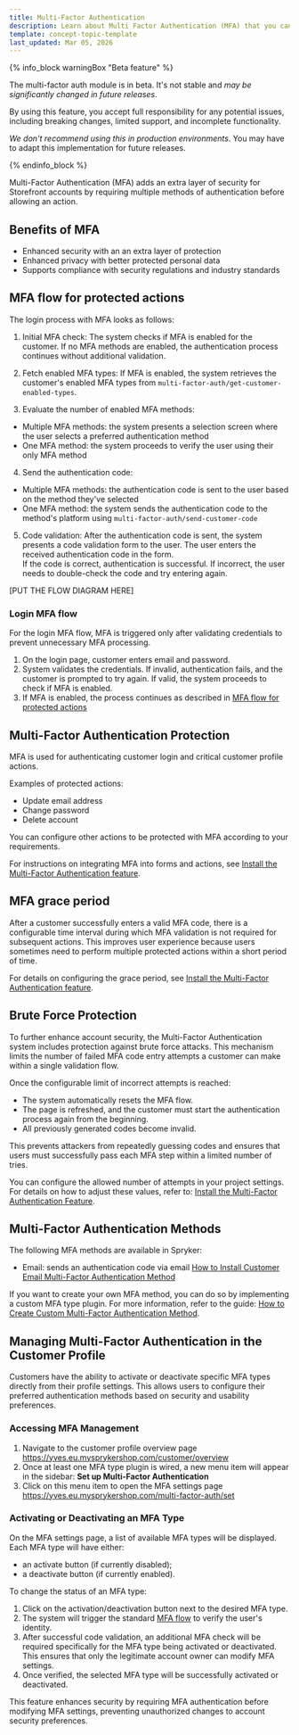 ```yaml
---
title: Multi-Factor Authentication
description: Learn about Multi Factor Authentication (MFA) that you can use within your Spryker project.
template: concept-topic-template
last_updated: Mar 05, 2026
---
```


{% info_block warningBox "Beta feature" %}

The multi-factor auth module is in beta. It's not stable and *may be significantly changed in future releases*.

By using this feature, you accept full responsibility for any potential issues, including breaking changes, limited support, and incomplete functionality.

*We don't recommend using this in production environments*. You may have to adapt this implementation for future releases.

{% endinfo_block %}

Multi-Factor Authentication (MFA) adds an extra layer of security for Storefront accounts by requiring multiple methods of authentication before allowing an action.


## Benefits of MFA

* Enhanced security with an an extra layer of protection
* Enhanced privacy with better protected personal data
* Supports compliance with security regulations and industry standards


## MFA flow for protected actions

The login process with MFA looks as follows:

1. Initial MFA check: The system checks if MFA is enabled for the customer. If no MFA methods are enabled, the authentication process continues without additional validation.

2. Fetch enabled MFA types: If MFA is enabled, the system retrieves the customer's enabled MFA types from `multi-factor-auth/get-customer-enabled-types`.

3. Evaluate the number of enabled MFA methods:
  * Multiple MFA methods: the system presents a selection screen where the user selects a preferred authentication method
  * One MFA method: the system proceeds to verify the user using their only MFA method

4. Send the authentication code: 
  * Multiple MFA methods: the authentication code is sent to the user based on the method they've selected
  * One MFA method: the system sends the authentication code to the method's platform using `multi-factor-auth/send-customer-code`  

5. Code validation: After the authentication code is sent, the system presents a code validation form to the user. The user enters the received authentication code in the form.  
If the code is correct, authentication is successful. If incorrect, the user needs to double-check the code and try entering again.


[PUT THE FLOW DIAGRAM HERE]

### Login MFA flow

For the login MFA flow, MFA is triggered only after validating credentials to prevent unnecessary MFA processing.

1.	On the login page, customer enters email and password.
2.	System validates the credentials. If invalid, authentication fails, and the customer is prompted to try again. If valid, the system proceeds to check if MFA is enabled.
3.	If MFA is enabled, the process continues as described in [MFA flow for protected actions](#mfa-flow-for-protected-actions)



## Multi-Factor Authentication Protection

MFA is used for authenticating customer login and critical customer profile actions.

Examples of protected actions:
- Update email address
- Change password
- Delete account

You can configure other actions to be protected with MFA according to your requirements.

For instructions on integrating MFA into forms and actions, see [Install the Multi-Factor Authentication feature](/docs/pbc/all/multi-factor-auth/{{site.version}}/install-and-upgrade/install-multi-factor-auth.html#configure-enabled-routes-and-forms).

## MFA grace period

After a customer successfully enters a valid MFA code, there is a configurable time interval during which MFA validation is not required for subsequent actions. This improves user experience because users sometimes need to perform multiple protected actions within a short period of time.

For details on configuring the grace period, see [Install the Multi-Factor Authentication feature](/docs/pbc/all/multi-factor-auth/{{site.version}}/install-and-upgrade/install-multi-factor-auth.html#configure-code-validity-time).

## Brute Force Protection

To further enhance account security, the Multi-Factor Authentication system includes protection against brute force attacks. This mechanism limits the number of failed MFA code entry attempts a customer can make within a single validation flow.

Once the configurable limit of incorrect attempts is reached:
- The system automatically resets the MFA flow.
- The page is refreshed, and the customer must start the authentication process again from the beginning.
- All previously generated codes become invalid.

This prevents attackers from repeatedly guessing codes and ensures that users must successfully pass each MFA step within a limited number of tries.

You can configure the allowed number of attempts in your project settings. For details on how to adjust these values, refer to: [Install the Multi-Factor Authentication Feature](/docs/pbc/all/multi-factor-auth/{{site.version}}/install-and-upgrade/install-multi-factor-auth.html#configure-brute-force-protection-limit).

## Multi-Factor Authentication Methods

The following MFA methods are available in Spryker:

- Email: sends an authentication code via email [How to Install Customer Email Multi-Factor Authentication Method](/docs/pbc/all/multi-factor-auth/{{site.version}}/howto-install-customer-email-mfa.html)

If you want to create your own MFA method, you can do so by implementing a custom MFA type plugin. For more information, refer to the guide: [How to Create Custom Multi-Factor Authentication Method](/docs/pbc/all/multi-factor-auth/{{site.version}}/howto-create-custom-mfa.html).

## Managing Multi-Factor Authentication in the Customer Profile

Customers have the ability to activate or deactivate specific MFA types directly from their profile settings. This allows users to configure their preferred authentication methods based on security and usability preferences.

### Accessing MFA Management
1. Navigate to the customer profile overview page https://yves.eu.mysprykershop.com/customer/overview
2. Once at least one MFA type plugin is wired, a new menu item will appear in the sidebar: **Set up Multi-Factor Authentication**
3. Click on this menu item to open the MFA settings page https://yves.eu.mysprykershop.com/multi-factor-auth/set

### Activating or Deactivating an MFA Type

On the MFA settings page, a list of available MFA types will be displayed. Each MFA type will have either:
 - an activate button (if currently disabled);
 - a deactivate button (if currently enabled).

To change the status of an MFA type:
1. Click on the activation/deactivation button next to the desired MFA type.
2. The system will trigger the standard [MFA flow](#flow-overview) to verify the user's identity.
3. After successful code validation, an additional MFA check will be required specifically for the MFA type being activated or deactivated. This ensures that only the legitimate account owner can modify MFA settings.
4. Once verified, the selected MFA type will be successfully activated or deactivated.

This feature enhances security by requiring MFA authentication before modifying MFA settings, preventing unauthorized changes to account security preferences.
